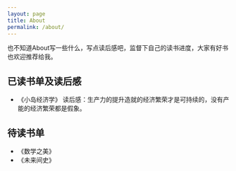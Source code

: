 ```yaml
---
layout: page
title: About
permalink: /about/
---
```


也不知道About写一些什么，写点读后感吧，监督下自己的读书进度，大家有好书也欢迎推荐给我。
## 已读书单及读后感
+ 《小岛经济学》 读后感：生产力的提升造就的经济繁荣才是可持续的，没有产能的经济繁荣都是假象。

## 待读书单
+ 《数学之美》
+ 《未来间史》